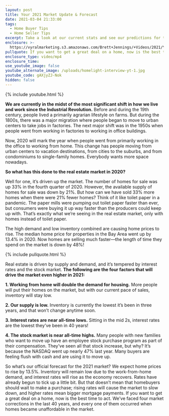 ```yaml
---
layout: post
title: Your 2021 Market Update & Forecast
date: 2021-03-04 21:33:00
tags:
  - Home Buyer Tips
  - Home Seller Tips
excerpt: Take a look at our current stats and see our predictions for the 2021 market.
enclosure: >-
  https://vyralmarketing.s3.amazonaws.com/Brett+Jennings/+Videos/2021/Your+2021+Market+Update+%26+Forecast.mp4
pullquote: If you want to get a great deal on a home, now is the best time to act.
enclosure_type: video/mp4
enclosure_time:
use_youtube_image: false
youtube_alternate_image: /uploads/homelight-interview-yt-1.jpg
youtube_code: gAXjyZJ-Nok
hidden: false
---
```


{% include youtube.html %}

**We are currently in the midst of the most significant shift in how we live and work since the Industrial Revolution.** Before and during the 19th century, people lived a primarily agrarian lifestyle on farms. But during the 1800s, there was a major migration where people began to move to urban centers to take jobs in factories. The next major shift was in the 1950s when people went from working in factories to working in office buildings.

Now, 2020 will mark the year when people went from primarily working in the office to working from home. This change has people moving from urban centers to vacation destinations, from cities to the suburbs, and from condominiums to single-family homes. Everybody wants more space nowadays.

**So what has this done to the real estate market in 2020?**

Well for one, it’s driven up the market. The number of homes for sale was up 33% in the fourth quarter of 2020. However, the available supply of homes for sale was down by 21%. But how can we have sold 33% more homes when there were 21% fewer homes? Think of it like toilet paper in a pandemic. The paper mills were pumping out toilet paper faster than ever, but consumers were buying it up way faster than the producers could keep up with. That’s exactly what we’re seeing in the real estate market, only with homes instead of toilet paper.

The high demand and low inventory combined are causing home prices to rise. The median home price for properties in the Bay Area went up by 13.4% in 2020. Now homes are selling much faster—the length of time they spend on the market is down by 48%!

{% include pullquote.html %}

Real estate is driven by supply and demand, and it’s tempered by interest rates and the stock market. **The following are the four factors that will drive the market even higher in 2021:**

**1. Working from home will double the demand for housing.** More people will put their homes on the market, but with our current pace of sales, inventory will stay low. 

**2. Our supply is low.** Inventory is currently the lowest it’s been in three years, and that won’t change anytime soon.

**3. Interest rates are near all-time lows.** Sitting in the mid 2s, interest rates are the lowest they’ve been in 40 years!

**4. The stock market is near all-time highs.** Many people with new families who want to move up have an employee stock purchase program as part of their compensation. They’ve seen all that stock increase, but why? It’s because the NASDAQ went up nearly 47% last year. Many buyers are feeling flush with cash and are using it to move up.

So what’s our official forecast for the 2021 market? We expect home prices to rise by 13.5%. Inventory will remain low due to the work-from-home demand, and interest rates will rise as the economy recovers. Rates have already begun to tick up a little bit. But that doesn’t mean that homebuyers should wait to make a purchase; rising rates will cause the market to slow down, and higher rates mean bigger mortgage payments. If you want to get a great deal on a home, now is the best time to act. We’ve faced four market corrections in the last 40 years, and every one of them occurred when homes became unaffordable in the market.

